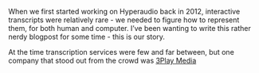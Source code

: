 When we first started working on Hyperaudio back in 2012, interactive transcripts were relatively rare - we needed to figure how to represent them, for both human and computer. I’ve been wanting to write this rather nerdy blogpost for some time - this is our story.

At the time transcription services were few and far between, but one company that stood out from the crowd was [3Play Media](https://www.3playmedia.com/)
